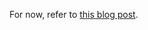 For now, refer to [this blog post](https://community.anaplan.com/t5/How-To/Transactional-or-Bulk-When-to-use-which-API/ta-p/128878#toc-hId-1618045282).
